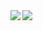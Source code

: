 <div>
  <img align="left" src="https://github-readme-stats.vercel.app/api?username=sfgrenade&count_private=true&show_icons=true&theme=dark&hide_border=true" />
  <img align="left" src="https://github-readme-stats.vercel.app/api/top-langs/?username=sfgrenade&theme=dark&hide_border=true" />
</div>
